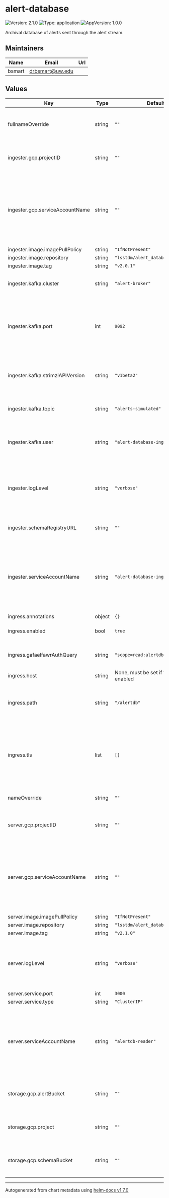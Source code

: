 # alert-database

![Version: 2.1.0](https://img.shields.io/badge/Version-2.1.0-informational?style=flat-square) ![Type: application](https://img.shields.io/badge/Type-application-informational?style=flat-square) ![AppVersion: 1.0.0](https://img.shields.io/badge/AppVersion-1.0.0-informational?style=flat-square)

Archival database of alerts sent through the alert stream.

## Maintainers

| Name | Email | Url |
| ---- | ------ | --- |
| bsmart | drbsmart@uw.edu |  |

## Values

| Key | Type | Default | Description |
|-----|------|---------|-------------|
| fullnameOverride | string | `""` | Override the full name for resources (includes the release name) |
| ingester.gcp.projectID | string | `""` | Project ID which has the above GCP IAM service account |
| ingester.gcp.serviceAccountName | string | `""` | Name of a service account which has credentials granting access to the alert database's backing storage buckets. |
| ingester.image.imagePullPolicy | string | `"IfNotPresent"` |  |
| ingester.image.repository | string | `"lsstdm/alert_database_ingester"` |  |
| ingester.image.tag | string | `"v2.0.1"` |  |
| ingester.kafka.cluster | string | `"alert-broker"` | Name of a Strimzi Kafka cluster to connect to. |
| ingester.kafka.port | int | `9092` | Port to connect to on the Strimzi Kafka cluster. It should be an internal listener that expects SCRAM SHA-512 auth. |
| ingester.kafka.strimziAPIVersion | string | `"v1beta2"` | API version of the Strimzi installation's custom resource definitions |
| ingester.kafka.topic | string | `"alerts-simulated"` | Name of the topic which will holds alert data. |
| ingester.kafka.user | string | `"alert-database-ingester"` | The username of the Kafka user identity used to connect to the broker. |
| ingester.logLevel | string | `"verbose"` | set the log level of the application. can be 'info', or 'debug', or anything else to suppress logging. |
| ingester.schemaRegistryURL | string | `""` | URL of a schema registry instance |
| ingester.serviceAccountName | string | `"alert-database-ingester"` | The name of the Kubernetes ServiceAccount (*not* the Google Cloud IAM service account!) which is used by the alert database ingester. |
| ingress.annotations | object | `{}` |  |
| ingress.enabled | bool | `true` | Whether to create an ingress |
| ingress.gafaelfawrAuthQuery | string | `"scope=read:alertdb"` | Query string for Gafaelfawr to authorize access |
| ingress.host | string | None, must be set if the ingress is enabled | Hostname for the ingress |
| ingress.path | string | `"/alertdb"` | Subpath to host the alert database application under the ingress |
| ingress.tls | list | `[]` | Configures TLS for the ingress if needed. If multiple ingresses share the same hostname, only one of them needs a TLS configuration. |
| nameOverride | string | `""` | Override the base name for resources |
| server.gcp.projectID | string | `""` | Project ID which has the above GCP IAM service account |
| server.gcp.serviceAccountName | string | `""` | Name of a service account which has credentials granting access to the alert database's backing storage buckets. |
| server.image.imagePullPolicy | string | `"IfNotPresent"` |  |
| server.image.repository | string | `"lsstdm/alert_database_server"` |  |
| server.image.tag | string | `"v2.1.0"` |  |
| server.logLevel | string | `"verbose"` | set the log level of the application. can be 'info', or 'debug', or anything else to suppress logging. |
| server.service.port | int | `3000` |  |
| server.service.type | string | `"ClusterIP"` |  |
| server.serviceAccountName | string | `"alertdb-reader"` | The name of the Kubernetes ServiceAccount (*not* the Google Cloud IAM service account!) which is used by the alert database server. |
| storage.gcp.alertBucket | string | `""` | Name of a Google Cloud Storage bucket in GCP with alert data |
| storage.gcp.project | string | `""` | Name of a GCP project that has a bucket for database storage |
| storage.gcp.schemaBucket | string | `""` | Name of a Google Cloud Storage bucket in GCP with schema data |

----------------------------------------------
Autogenerated from chart metadata using [helm-docs v1.7.0](https://github.com/norwoodj/helm-docs/releases/v1.7.0)
